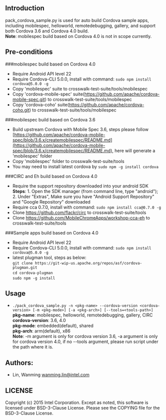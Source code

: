 ## Introduction

pack_cordova_sample.py is used for auto build Cordova sample apps, including mobilespec, helloworld, remotedebugging, gallery, and support both Cordova 3.6 and Cordova 4.0 build.  
**Note**: mobilespec build based on Cordova 4.0 is not in scope currently.

## Pre-conditions

###mobilespec build based on Cordova 4.0
* Require Android API level 22
* Require Cordova-CLI 5.0.0, install with command: ```sudo npm install cordova@5.0.0 -g```  
* Copy 'mobilespec' suite to crosswalk-test-suite/tools/mobilespec
* Copy 'cordova-mobile-spec' suite(https://github.com/apache/cordova-mobile-spec.git) to crosswalk-test-suite/tools/mobilespec
* Copy 'cordova-coho' suite(https://github.com/apache/cordova-coho.git) to crosswalk-test-suite/tools/mobilespec

###mobilespec build based on Cordova 3.6
* Build upstream Cordova with Mobile Spec 3.6, steps please follow [https://github.com/apache/cordova-mobile-spec/blob/3.6.x/createmobilespec/README.md](https://github.com/apache/cordova-mobile-spec/blob/3.6.x/createmobilespec/README.md), here will generate a 'mobilespec' folder
* Copy 'mobilespec' folder to crosswalk-test-suite/tools
* You may need to install latest cordova by ```sudo npm -g install cordova```  

###CIRC and Eh build based on Cordova 4.0
* Require the support repository downloaded into your android SDK  
**Steps**: 1. Open the SDK manager (from command line, type "android"); 2. Under "Extras", Make sure you have "Android Support Repository" and "Google Repository" downloaded 
* Require cca 0.7.0, install with command: ```sudo npm install cca@0.7.0 -g```  
* Clone https://github.com/flackr/circ to crosswalk-test-suite/tools
* Clone https://github.com/MobileChromeApps/workshop-cca-eh to crosswalk-test-suite/tools

###Sample apps build based on Cordova 4.0
* Require Android API level 22
* Require Cordova-CLI 5.0.0, install with command: ```sudo npm install cordova@5.0.0 -g```  
* latest plugman tool, steps as below:  
  ```git clone https://git-wip-us.apache.org/repos/asf/cordova-plugman.git```  
  ```cd cordova-plugman```  
  ```sudo npm -g install```

## Usage

* ```./pack_cordova_sample.py -n <pkg-name> --cordova-version <cordova-version> [-m <pkg-mode>] [-a <pkg-arch>] [--tools=<tools-path>]```  
**pkg-name**: mobilespec, helloworld, remotedebugging, gallery, CIRC  
**cordova-version**: 3.6, 4.0  
**pkg-mode**: embedded(default), shared  
**pkg-arch**: arm(default), x86  
**Note**: -m argument is only for cordova version 3.6, -a argument is only for cordova version 4.0, if no --tools argument, please run script under the path where it is.

## Authors:

* Lin, Wanming <wanming.lin@intel.com>

## LICENSE

Copyright (c) 2015 Intel Corporation.
Except as noted, this software is licensed under BSD-3-Clause License.
Please see the COPYING file for the BSD-3-Clause License.
